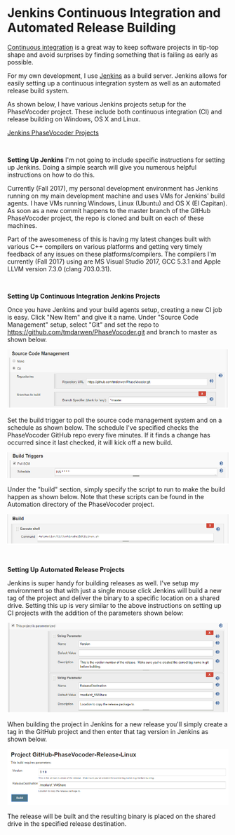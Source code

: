 Jenkins Continuous Integration and Automated Release Building
=============================================================

[Continuous integration](https://en.wikipedia.org/wiki/Continuous_integration) is a great way to keep software projects in tip-top shape and avoid surprises by finding something that is failing as early as possible.  

For my own development, I use [Jenkins](https://jenkins.io/) as a build server.  Jenkins allows for easily setting up a continuous integration system as well as an automated release build system.

As shown below, I have various Jenkins projects setup for the PhaseVocoder project.  These include both continuous integration (CI) and release building on Windows, OS X and Linux.

[Jenkins PhaseVocoder Projects](Images/JenkinsPhaseVocoderGitHubProjects.png)


 

**Setting Up Jenkins**
I'm not going to include specific instructions for setting up Jenkins.  Doing a simple search will give you numerous helpful instructions on how to do this.

Currently (Fall 2017), my personal development environment has Jenkins running on my main development machine and uses VMs for Jenkins' build agents.  I have VMs running Windows, Linux (Ubuntu) and OS X (El Capitan).  As soon as a new commit happens to the master branch of the GitHub PhaseVocoder project, the repo is cloned and built on each of these machines.

Part of the awesomeness of this is having my latest changes built with various C++ compilers on various platforms and getting very timely feedback of any issues on these platforms/compilers.  The compilers I'm currently (Fall 2017) using are MS Visual Studio 2017, GCC 5.3.1 and Apple LLVM version 7.3.0 (clang 703.0.31). 


 

**Setting Up Continuous Integration Jenkins Projects**

Once you have Jenkins and your build agents setup, creating a new CI job is easy.  Click "New Item" and give it a name.  Under "Source Code Management" setup, select "Git" and set the repo to https://github.com/tmdarwen/PhaseVocoder.git and branch to master as shown below.

![Jenkins Source Code Management](Images/JenkinsSourceCodeManagement.png)

Set the build trigger to poll the source code management system and on a schedule as shown below.  The schedule I've specified checks the PhaseVocoder GitHub repo every five minutes.  If it finds a change has occurred since it last checked, it will kick off a new build.

![Jenkins Build Triggers](Images/JenkinsBuildTriggers.png)

Under the "build" section, simply specify the script to run to make the build happen as shown below.  Note that these scripts can be found in the Automation directory of the PhaseVocoder project.

![Jenkins Build](Images/JenkinsBuild.png)

 

**Setting Up Automated Release Projects**

Jenkins is super handy for building releases as well.  I've setup my environment so that with just a single mouse click Jenkins will build a new tag of the project and deliver the binary to a specific location on a shared drive.  Setting this up is very similar to the above instructions on setting up CI projects with the addition of the parameters shown below:

![Jenkins Parameters](Images/JenkinsParameters.png)

When building the project in Jenkins for a new release you'll simply create a tag in the GitHub project and then enter that tag version in Jenkins as shown below.

![Jenkins Release Build](Images/JenkinsReleaseBuild.png)

The release will be built and the resulting binary is placed on the shared drive in the specified release destination.
